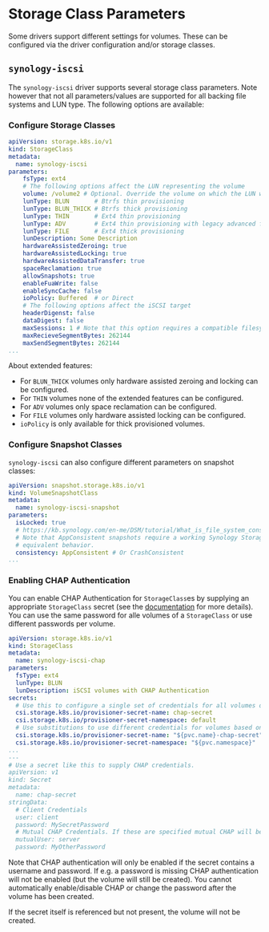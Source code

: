 # Storage Class Parameters

Some drivers support different settings for volumes. These can be configured via the driver configuration and/or storage
classes.

## `synology-iscsi`
The `synology-iscsi` driver supports several storage class parameters. Note however that not all parameters/values are
supported for all backing file systems and LUN type. The following options are available:

### Configure Storage Classes
```yaml
apiVersion: storage.k8s.io/v1
kind: StorageClass
metadata:
  name: synology-iscsi
parameters:
    fsType: ext4
    # The following options affect the LUN representing the volume
    volume: /volume2 # Optional. Override the volume on which the LUN will be created.
    lunType: BLUN       # Btrfs thin provisioning
    lunType: BLUN_THICK # Btrfs thick provisioning
    lunType: THIN       # Ext4 thin provisioning
    lunType: ADV        # Ext4 thin provisioning with legacy advanced feature set
    lunType: FILE       # Ext4 thick provisioning
    lunDescription: Some Description
    hardwareAssistedZeroing: true
    hardwareAssistedLocking: true
    hardwareAssistedDataTransfer: true
    spaceReclamation: true
    allowSnapshots: true
    enableFuaWrite: false
    enableSyncCache: false
    ioPolicy: Buffered  # or Direct
    # The following options affect the iSCSI target
    headerDigenst: false
    dataDigest: false
    maxSessions: 1 # Note that this option requires a compatible filesystem
    maxRecieveSegmentBytes: 262144
    maxSendSegmentBytes: 262144
...
```

About extended features:
- For `BLUN_THICK` volumes only hardware assisted zeroing and locking can be configured.
- For `THIN` volumes none of the extended features can be configured.
- For `ADV` volumes only space reclamation can be configured.
- For `FILE` volumes only hardware assisted locking can be configured.
- `ioPolicy` is only available for thick provisioned volumes.

### Configure Snapshot Classes
`synology-iscsi` can also configure different parameters on snapshot classes:

```yaml
apiVersion: snapshot.storage.k8s.io/v1
kind: VolumeSnapshotClass
metadata:
  name: synology-iscsi-snapshot
parameters:
  isLocked: true
  # https://kb.synology.com/en-me/DSM/tutorial/What_is_file_system_consistent_snapshot
  # Note that AppConsistent snapshots require a working Synology Storage Console. Otherwise both values will have
  # equivalent behavior.
  consistency: AppConsistent # Or CrashConsistent
...
```

### Enabling CHAP Authentication
You can enable CHAP Authentication for `StorageClass`es by supplying an appropriate `StorageClass` secret (see the
[documentation](https://kubernetes-csi.github.io/docs/secrets-and-credentials-storage-class.html) for more details). You
can use the same password for alle volumes of a `StorageClass` or use different passwords per volume.

```yaml
apiVersion: storage.k8s.io/v1
kind: StorageClass
metadata:
  name: synology-iscsi-chap
parameters:
  fsType: ext4
  lunType: BLUN
  lunDescription: iSCSI volumes with CHAP Authentication
secrets:
  # Use this to configure a single set of credentials for all volumes of this StorageClass
  csi.storage.k8s.io/provisioner-secret-name: chap-secret
  csi.storage.k8s.io/provisioner-secret-namespace: default
  # Use substitutions to use different credentials for volumes based on the PVC
  csi.storage.k8s.io/provisioner-secret-name: "${pvc.name}-chap-secret"
  csi.storage.k8s.io/provisioner-secret-namespace: "${pvc.namespace}"
...
---
# Use a secret like this to supply CHAP credentials.
apiVersion: v1
kind: Secret
metadata:
  name: chap-secret
stringData:
  # Client Credentials
  user: client
  password: MySecretPassword
  # Mutual CHAP Credentials. If these are specified mutual CHAP will be enabled.
  mutualUser: server
  password: MyOtherPassword
```

Note that CHAP authentication will only be enabled if the secret contains a username and password. If e.g. a password is
missing CHAP authentication will not be enabled (but the volume will still be created). You cannot automatically
enable/disable CHAP or change the password after the volume has been created.

If the secret itself is referenced but not present, the volume will not be created.
